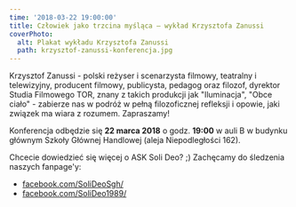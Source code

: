```yaml
---
time: '2018-03-22 19:00:00'
title: Człowiek jako trzcina myśląca – wykład Krzysztofa Zanussi
coverPhoto:
  alt: Plakat wykładu Krzysztofa Zanussi
  path: krzysztof-zanussi-konferencja.jpg
---
```

Krzysztof Zanussi - polski reżyser i scenarzysta filmowy, teatralny i telewizyjny, producent filmowy, publicysta, pedagog oraz filozof, dyrektor Studia Filmowego TOR, znany z takich produkcji jak "Iluminacja", "Obce ciało" - zabierze nas w podróż w pełną filozoficznej refleksji i opowie, jaki związek ma wiara z rozumem. Zapraszamy! 

Konferencja odbędzie się **22 marca 2018** o godz. **19:00** w auli B w budynku głównym Szkoły Głównej Handlowej (aleja Niepodległości 162).

Chcecie dowiedzieć się więcej o ASK Soli Deo? ;)
Zachęcamy do śledzenia naszych fanpage'y:
- [facebook.com/SoliDeoSgh/](http://facebook.com/SoliDeoSgh/)
- [facebook.com/SoliDeo1989/](http://facebook.com/SoliDeo1989/)